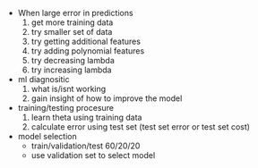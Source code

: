 - When large error in predictions
  1. get more training data
  2. try smaller set of data
  3. try getting additional features
  4. try adding polynomial features
  5. try decreasing lambda
  6. try increasing lambda
- ml diagnositic
  1. what is/isnt working
  2. gain insight of how to improve the model
- training/testing procesure
  1. learn theta using training data
  2. calculate error using test set (test set error or test set cost)
- model selection
  * train/validation/test  60/20/20
  * use validation set to select model
